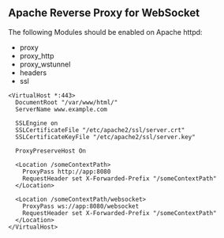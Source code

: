 ## Apache Reverse Proxy for WebSocket
The following Modules should be enabled on Apache httpd:
* proxy
* proxy_http
* proxy_wstunnel
* headers
* ssl
```
<VirtualHost *:443>
  DocumentRoot "/var/www/html/"
  ServerName www.example.com

  SSLEngine on
  SSLCertificateFile "/etc/apache2/ssl/server.crt"
  SSLCertificateKeyFile "/etc/apache2/ssl/server.key"

  ProxyPreserveHost On

  <Location /someContextPath>
    ProxyPass http://app:8080
    RequestHeader set X-Forwarded-Prefix "/someContextPath"
  </Location>

  <Location /someContextPath/websocket>
    ProxyPass ws://app:8080/websocket
    RequestHeader set X-Forwarded-Prefix "/someContextPath"
  </Location>
</VirtualHost>
```